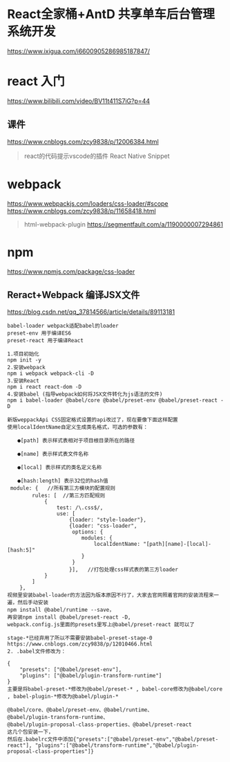 # React全家桶+AntD 共享单车后台管理系统开发
https://www.ixigua.com/i6600905286985187847/

# react 入门
https://www.bilibili.com/video/BV11t411S7iG?p=44
## 课件
https://www.cnblogs.com/zcy9838/p/12006384.html

>react的代码提示vscode的插件
React Native Snippet

# webpack
https://www.webpackjs.com/loaders/css-loader/#scope
https://www.cnblogs.com/zcy9838/p/11658418.html

>html-webpack-plugin
https://segmentfault.com/a/1190000007294861

# npm
https://www.npmjs.com/package/css-loader

## Reract+Webpack 编译JSX文件
https://blog.csdn.net/qq_37814566/article/details/89113181
```
babel-loader webpack适配babel的loader
preset-env 用于编译ES6
preset-react 用于编译React
```
```
1.项目初始化
npm init -y
2.安装webpack
npm i webpack webpack-cli -D
3.安装React
npm i react react-dom -D
4.安装babel (指导webpack如何将JSX文件转化为js语法的文件)
npm i babel-loader @babel/core @babel/preset-env @babel/preset-react -D
```
```
新版weppackApi CSS固定格式设置的api改过了，现在要像下面这样配置
使用localIdentName自定义生成类名格式，可选的参数有：

　　●[path] 表示样式表相对于项目根目录所在的路径

　　●[name] 表示样式表文件名称

　　●[local] 表示样式的类名定义名称

　　●[hash:length] 表示32位的hash值
 module: {   //所有第三方模块的配置规则
        rules: [  //第三方匹配规则
            {
                test: /\.css$/,
                use: [
                    {loader: "style-loader"}, 
                    {loader: "css-loader",
                     options: {
                        modules: {
                            localIdentName: "[path][name]-[local]-[hash:5]"
                        }
                     }
                    }],   //打包处理css样式表的第三方loader
            }
        ]
    },     
视频里安装babel-loader的方法因为版本原因不行了，大家去官网照着官网的安装流程来一遍，然后手动安装
npm install @babel/runtime --save，
再安装npm install @babel/preset-react -D,
webpack.config.js里面的presets里写上@babel/preset-react 就可以了

stage-*已经弃用了所以不需要安装babel-preset-stage-0
https://www.cnblogs.com/zcy9838/p/12010466.html
2. .babel文件修改为：

{
    "presets": ["@babel/preset-env"],
    "plugins": ["@babel/plugin-transform-runtime"]
}
主要是将babel-preset-*修改为@babel/preset-* , babel-core修改为@babel/core , babel-plugin-*修改为@babel/plugin-* 

@babel/core、@babel/preset-env、@babel/runtime、
@babel/plugin-transform-runtime、
@babel/plugin-proposal-class-properties、@babel/preset-react
这几个包安装一下，
然后在.babelrc文件中添加{"presets":["@babel/preset-env","@babel/preset-react"], "plugins":["@babel/transform-runtime","@babel/plugin-proposal-class-properties"]}
```
